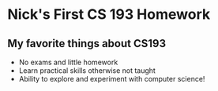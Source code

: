 # Nick's First CS 193 Homework

## My favorite things about CS193
- No exams and little homework
- Learn practical skills otherwise not taught
- Ability to explore and experiment with computer science!
